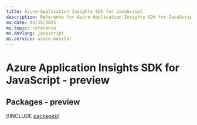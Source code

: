 ```yaml
---
title: Azure Application Insights SDK for JavaScript
description: Reference for Azure Application Insights SDK for JavaScript
ms.date: 05/15/2025
ms.topic: reference
ms.devlang: javascript
ms.service: azure-monitor
---
```

# Azure Application Insights SDK for JavaScript - preview
## Packages - preview
[!INCLUDE [packages](application-insights-index.md)]